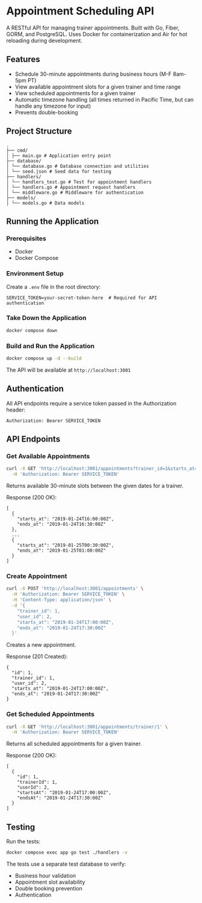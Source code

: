 # Appointment Scheduling API

A RESTful API for managing trainer appointments. Built with Go, Fiber, GORM, and PostgreSQL. Uses Docker for containerization and Air for hot reloading during development.

## Features
- Schedule 30-minute appointments during business hours (M-F 8am-5pm PT)
- View available appointment slots for a given trainer and time range
- View scheduled appointments for a given trainer
- Automatic timezone handling (all times returned in Pacific Time, but can handle any timezone for input)
- Prevents double-booking

## Project Structure
```
.
├── cmd/
│ ├── main.go # Application entry point
├── database/
│ └── database.go # Database connection and utilities
│ └── seed.json # Seed data for testing
├── handlers/
│ └── handlers_test.go # Test for appointment handlers
│ └── handlers.go # Appointment request handlers
│ └── middleware.go # Middleware for authentication
├── models/
│ └── models.go # Data models
```

## Running the Application

### Prerequisites
- Docker
- Docker Compose

### Environment Setup
Create a `.env` file in the root directory:

```
SERVICE_TOKEN=your-secret-token-here  # Required for API authentication
```

### Take Down the Application

```bash
docker compose down
```

### Build and Run the Application

```bash
docker compose up -d --build
```

The API will be available at `http://localhost:3001`

## Authentication
All API endpoints require a service token passed in the Authorization header:
```
Authorization: Bearer SERVICE_TOKEN
```

## API Endpoints

### Get Available Appointments

```bash
curl -X GET 'http://localhost:3001/appointments?trainer_id=1&starts_at=2019-01-24T16:00:00Z&ends_at=2019-01-25T01:00:00Z' \
  -H 'Authorization: Bearer SERVICE_TOKEN'
```

Returns available 30-minute slots between the given dates for a trainer.

Response (200 OK):
```
[
  {
    "starts_at": "2019-01-24T16:00:00Z",
    "ends_at": "2019-01-24T16:30:00Z"
  },
  ...
  {
    "starts_at": "2019-01-25T00:30:00Z",
    "ends_at": "2019-01-25T01:00:00Z"
  }
]
```

### Create Appointment

```bash
curl -X POST 'http://localhost:3001/appointments' \
  -H 'Authorization: Bearer SERVICE_TOKEN' \
  -H 'Content-Type: application/json' \
  -d '{
    "trainer_id": 1,
    "user_id": 2,
    "starts_at": "2019-01-24T17:00:00Z",
    "ends_at": "2019-01-24T17:30:00Z"
  }'
```

Creates a new appointment.

Response (201 Created):
```
{
  "id": 1,
  "trainer_id": 1,
  "user_id": 2,
  "starts_at": "2019-01-24T17:00:00Z",
  "ends_at": "2019-01-24T17:30:00Z"
}
```

### Get Scheduled Appointments

```bash
curl -X GET 'http://localhost:3001/appointments/trainer/1' \
  -H 'Authorization: Bearer SERVICE_TOKEN'
```

Returns all scheduled appointments for a given trainer.

Response (200 OK):
```
[
  {
    "id": 1,
    "trainerId": 1,
    "userId": 2,
    "startsAt": "2019-01-24T17:00:00Z",
    "endsAt": "2019-01-24T17:30:00Z"
  }
]
```

## Testing

Run the tests:
```bash
docker compose exec app go test ./handlers -v
```

The tests use a separate test database to verify:
- Business hour validation
- Appointment slot availability
- Double booking prevention
- Authentication
